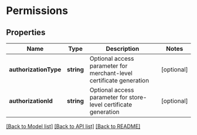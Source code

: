 # Permissions

## Properties
Name | Type | Description | Notes
------------ | ------------- | ------------- | -------------
**authorizationType** | **string** | Optional access parameter for merchant-level certificate generation | [optional] 
**authorizationId** | **string** | Optional access parameter for store-level certificate generation | [optional] 

[[Back to Model list]](../../README.md#documentation-for-models) [[Back to API list]](../../README.md#documentation-for-api-endpoints) [[Back to README]](../../README.md)


